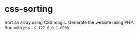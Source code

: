 # css-sorting
Sort an array using CSS magic. Generate the website using PHP.  
Run with `php -S 127.0.0.1:8000`.  

